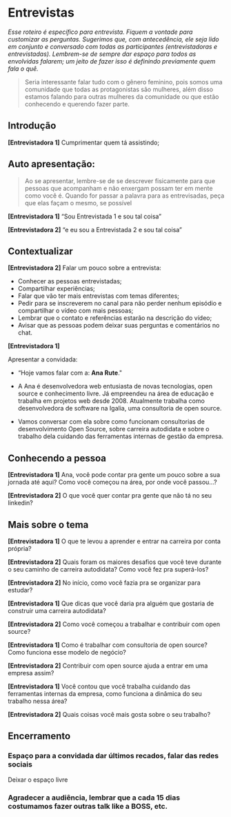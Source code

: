# Entrevistas
_Esse roteiro é específico para entrevista. Fiquem a vontade para customizar as perguntas. Sugerimos que, com antecedência, ele seja lido em conjunto e conversado com todas as participantes (entrevistadoras e entrevistadas). Lembrem-se de sempre dar espaço para todos as envolvidas falarem; um jeito de fazer isso é definindo previamente quem fala o quê._ 

> Seria interessante falar tudo com o gênero feminino, pois somos uma comunidade que todas as protagonistas são mulheres, além disso estamos falando para outras mulheres da comunidade ou que estão conhecendo e querendo fazer parte.


## Introdução 
**[Entrevistadora 1]** Cumprimentar quem tá assistindo;

## Auto apresentação:
> Ao se apresentar, lembre-se de se descrever fisicamente para que pessoas que acompanham e não enxergam possam ter em mente como você é. Quando for passar a palavra para as entrevisadas, peça que elas façam o mesmo, se possível

**[Entrevistadora 1]** “Sou Entrevistada 1 e sou tal coisa” 

**[Entrevistadora 2]** “e eu sou a Entrevistada 2 e sou tal coisa”

## Contextualizar
**[Entrevistadora 2]** Falar um pouco sobre a entrevista:
- Conhecer as pessoas entrevistadas;
- Compartilhar experiências;
- Falar que vão ter mais entrevistas com temas diferentes;
- Pedir para se inscreverem no canal para não perder nenhum episódio e compartilhar o vídeo com mais pessoas; 
- Lembrar que o contato e referências estarão na descrição do vídeo;
- Avisar que as pessoas podem deixar suas perguntas e comentários no chat.

**[Entrevistadora 1]**

Apresentar a convidada:
- “Hoje vamos falar com a: **Ana Rute**."
- A Ana é desenvolvedora web entusiasta de novas tecnologias, open source e conhecimento livre. Já empreendeu na área de educação e trabalha em projetos web desde 2008. Atualmente trabalha como desenvolvedora de software na Igalia, uma consultoria de open source.

- Vamos conversar com ela sobre como funcionam consultorias de desenvolvimento Open Source, sobre carreira autodidata e sobre o trabalho dela cuidando das ferramentas internas de gestão da empresa.

## Conhecendo a pessoa
**[Entrevistadora 1]** Ana, você pode contar pra gente um pouco sobre a sua jornada até aqui? Como você começou na área, por onde você passou...?

**[Entrevistadora 2]** O que você quer contar pra gente que não tá no seu linkedin?

## Mais sobre o tema
**[Entrevistadora 1]** O que te levou a aprender e entrar na carreira por conta própria?

**[Entrevistadora 2]** Quais foram os maiores desafios que você teve durante o seu caminho de carreira autodidata? Como você fez pra superá-los?

**[Entrevistadora 2]** No início, como você fazia pra se organizar para estudar?

**[Entrevistadora 1]** Que dicas que você daria pra alguém que gostaria de construir uma carreira autodidata?

**[Entrevistadora 2]** Como você começou a trabalhar e contribuir com open source?

**[Entrevistadora 1]** Como é trabalhar com consultoria de open source? Como funciona esse modelo de negócio?

**[Entrevistadora 2]** Contribuir com open source ajuda a entrar em uma empresa assim?

**[Entrevistadora 1]** Você contou que você trabalha cuidando das ferramentas internas da empresa, como funciona a dinâmica do seu trabalho nessa área?

**[Entrevistadora 2]** Quais coisas você mais gosta sobre o seu trabalho?

## Encerramento

### Espaço para a convidada dar últimos recados, falar das redes sociais

Deixar o espaço livre

### Agradecer a audiência, lembrar que a cada 15 dias costumamos fazer outras talk like a BOSS, etc.
